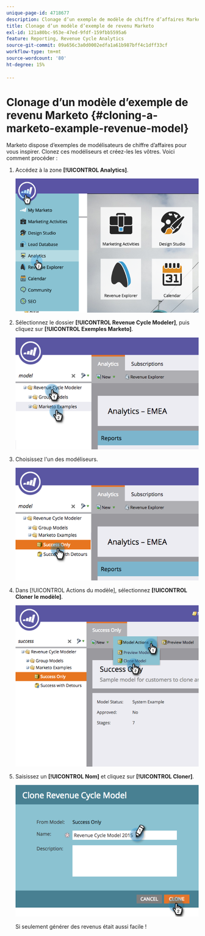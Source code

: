 ```yaml
---
unique-page-id: 4718677
description: Clonage d’un exemple de modèle de chiffre d’affaires Marketo - Documents Marketo - Documentation du produit
title: Clonage d’un modèle d’exemple de revenu Marketo
exl-id: 121a80bc-953e-47ed-9fdf-159fbb5595a6
feature: Reporting, Revenue Cycle Analytics
source-git-commit: 09a656c3a0d0002edfa1a61b987bff4c1dff33cf
workflow-type: tm+mt
source-wordcount: '80'
ht-degree: 15%

---
```


# Clonage d’un modèle d’exemple de revenu Marketo {#cloning-a-marketo-example-revenue-model}

Marketo dispose d’exemples de modélisateurs de chiffre d’affaires pour vous inspirer. Clonez ces modéliseurs et créez-les les vôtres. Voici comment procéder :

1. Accédez à la zone **[!UICONTROL Analytics]**.

   ![](assets/image2015-4-27-17-3a37-3a30.png)

1. Sélectionnez le dossier **[!UICONTROL Revenue Cycle Modeler]**, puis cliquez sur **[!UICONTROL Exemples Marketo]**.

   ![](assets/image2015-4-27-17-3a11-3a39.png)

1. Choisissez l&#39;un des modéliseurs.

   ![](assets/image2015-4-27-17-3a33-3a11.png)

1. Dans [!UICONTROL Actions du modèle], sélectionnez **[!UICONTROL Cloner le modèle]**.

   ![](assets/image2015-4-27-17-3a18-3a29.png)

1. Saisissez un **[!UICONTROL Nom]** et cliquez sur **[!UICONTROL Cloner]**.

   ![](assets/image2015-4-27-17-3a20-3a22.png)

   Si seulement générer des revenus était aussi facile !
